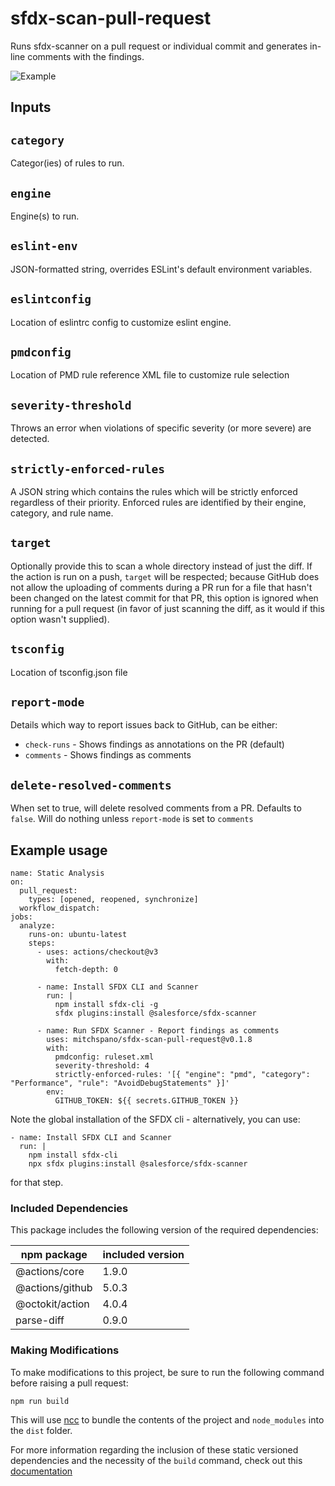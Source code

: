 # sfdx-scan-pull-request

Runs sfdx-scanner on a pull request or individual commit and generates in-line comments with the findings.

![Example](images/sfdx-scan-pull-request.png)

## Inputs

## `category`

Categor(ies) of rules to run.

## `engine`

Engine(s) to run.

## `eslint-env`

JSON-formatted string, overrides ESLint's default environment variables.

## `eslintconfig`

Location of eslintrc config to customize eslint engine.

## `pmdconfig`

Location of PMD rule reference XML file to customize rule selection

## `severity-threshold`

Throws an error when violations of specific severity (or more severe) are detected.

## `strictly-enforced-rules`

A JSON string which contains the rules which will be strictly enforced regardless of their priority. Enforced rules are identified by their engine, category, and rule name.

## `target`

Optionally provide this to scan a whole directory instead of just the diff. If the action is run on a push, `target` will be respected; because GitHub does not allow the uploading of comments during a PR run for a file that hasn't been changed on the latest commit for that PR, this option is ignored when running for a pull request (in favor of just scanning the diff, as it would if this option wasn't supplied).

## `tsconfig`

Location of tsconfig.json file

## `report-mode`

Details which way to report issues back to GitHub, can be either:
- `check-runs` - Shows findings as annotations on the PR (default)
- `comments` - Shows findings as comments

## `delete-resolved-comments`

When set to true, will delete resolved comments from a PR. Defaults to `false`. Will do nothing unless `report-mode` is set to `comments`

## Example usage

```
name: Static Analysis
on:
  pull_request:
    types: [opened, reopened, synchronize]
  workflow_dispatch:
jobs:
  analyze:
    runs-on: ubuntu-latest
    steps:
      - uses: actions/checkout@v3
        with:
          fetch-depth: 0

      - name: Install SFDX CLI and Scanner
        run: |
          npm install sfdx-cli -g
          sfdx plugins:install @salesforce/sfdx-scanner

      - name: Run SFDX Scanner - Report findings as comments
        uses: mitchspano/sfdx-scan-pull-request@v0.1.8
        with:
          pmdconfig: ruleset.xml
          severity-threshold: 4
          strictly-enforced-rules: '[{ "engine": "pmd", "category": "Performance", "rule": "AvoidDebugStatements" }]'
        env:
          GITHUB_TOKEN: ${{ secrets.GITHUB_TOKEN }}
```

Note the global installation of the SFDX cli - alternatively, you can use:

```
- name: Install SFDX CLI and Scanner
  run: |
    npm install sfdx-cli
    npx sfdx plugins:install @salesforce/sfdx-scanner
```

for that step.

### Included Dependencies

This package includes the following version of the required dependencies:

| npm package     | included version |
| --------------- | ---------------- |
| @actions/core   | 1.9.0            |
| @actions/github | 5.0.3            |
| @octokit/action | 4.0.4            |
| parse-diff      | 0.9.0            |

 <!-- @salesforce/sfdx-scanner (sfdx-cli plugin) 2.13.7            -->

### Making Modifications

To make modifications to this project, be sure to run the following command before raising a pull request:

```
npm run build
```

This will use [ncc](https://github.com/vercel/ncc) to bundle the contents of the project and `node_modules` into the `dist` folder.

For more information regarding the inclusion of these static versioned dependencies and the necessity of the `build` command, check out this [documentation](https://docs.github.com/en/actions/creating-actions/creating-a-javascript-action#commit-tag-and-push-your-action-to-github)
